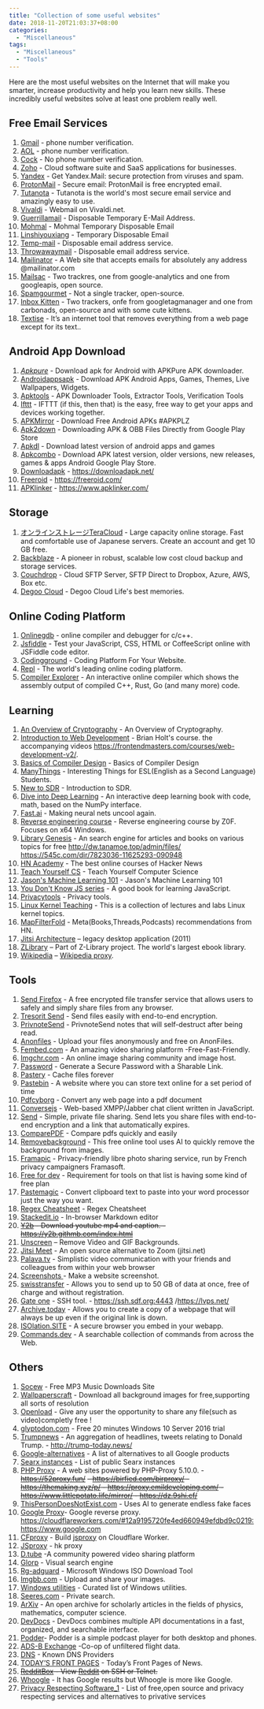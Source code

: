 ```yaml
---
title: "Collection of some useful websites"
date: 2018-11-20T21:03:37+08:00
categories:
  - "Miscellaneous"
tags:
  - "Miscellaneous"
  - "Tools"
---
```


Here are the most useful websites on the Internet that will make you smarter, increase productivity and help you learn new skills. These incredibly useful websites solve at least one problem really well. 

<!--more-->

## Free Email Services

1. [Gmail](https://accounts.google.com/SignUp?hl=ja) - phone number verification.
2. [AOL](https://login.aol.com/) - phone number verification.
3. [Cock](https://cock.li/) - No phone number verification.
4. [Zoho](https://www.zoho.com/) - Cloud software suite and SaaS applications for businesses.
5. [Yandex](https://www.yandex.com/) - Get Yandex.Mail: secure protection from viruses and spam.
6. [ProtonMail](https:/www.protonmail.com/) - Secure email: ProtonMail is free encrypted email.
7. [Tutanota](https://tutanota.com/) - Tutanota is the world's most secure email service and amazingly easy to use.
8. [Vivaldi](https://vivaldi.net/) - Webmail on Vivaldi.net.
9. [Guerrillamail](https://www.guerrillamail.com/zh/) - Disposable Temporary E-Mail Address.
10. [Mohmal](https://www.mohmal.com/zh) - Mohmal Temporary Disposable Email
11. [Linshiyouxiang](http://www.linshiyouxiang.net/) - Temporary Disposable Email
12. [Temp-mail](https://temp-mail.org/) - Disposable email address service.
13. [Throwawaymail](https://www.throwawaymail.com) -  Disposable email address service.
14. [Mailinator](https://www.mailinator.com) -  A Web site that accepts emails for absolutely any address @mailinator.com
15. [Mailsac](https://mailsac.com/) - Two trackres, one from google-analytics and one from googleapis, open source.
16. [Spamgourmet](https://www.spamgourmet.com/index.pl) - Not a single tracker, open-source. 
17. [Inbox Kitten](https://inboxkitten.com/) - Two trackers, onfe from googletagmanager and one from carbonads, open-source and with some cute kittens. 
18. [Textise](https://www.textise.net/) - It’s an internet tool that removes everything from a web page except for its text.. 




## Android App Download

1. [*Apkpure*](https://proxy.justyy.com/-----https://apkpure.com/cn/) - Download apk for Android with APKPure APK downloader. 
2. [Androidappsapk](https://androidappsapk.co/) - Download APK Android Apps, Games, Themes, Live Wallpapers, Widgets.
3. [Apktools](https://apk.tools/) - APK Downloader Tools, Extractor Tools, Verification Tools
4. [Ifttt](https://ifttt.com/) - IFTTT (if this, then that) is the easy, free way to get your apps and devices working together. 
5. [APKMirror](https://52proxy.xyz/index.php?q=https%3A%2F%2Fwww.apkmirror.com%2F) - Download Free Android APKs #APKPLZ
6. [Apk2down](https://apk2down.com/apk-downloader/) - Downloading APK & OBB Files Directly from Google Play Store
7. [Apkdl](https://apkdl.in/) - Download latest version of android apps and games
8. [Apkcombo](https://apkcombo.com) - Download APK latest version, older versions, new releases, games & apps Android Google Play Store.
9. [Downloadapk](https://downloadapk.net/) - https://downloadapk.net/
10. [Freeroid](https://freeroid.com/) - https://freeroid.com/
11. [APKlinker](https://www.apklinker.com/) - https://www.apklinker.com/

## Storage
1. [オンラインストレージTeraCloud](https://yura.teracloud.jp/dav/) - Large capacity online storage. Fast and comfortable use of Japanese servers. Create an account and get 10 GB free.
2. [Backblaze](https://www.backblaze.com/) -  A pioneer in robust, scalable low cost cloud backup and storage services.
3. [Couchdrop](https://couchdrop.io) - Cloud SFTP Server, SFTP Direct to Dropbox, Azure, AWS, Box etc.
4. [Degoo Cloud](https://app.degoo.com/login) - Degoo Cloud Life's best memories.

## Online Coding Platform
1. [Onlinegdb](https://www.onlinegdb.com/) - online compiler and debugger for c/c++.
2. [Jsfiddle](https://jsfiddle.net/) - Test your JavaScript, CSS, HTML or CoffeeScript online with JSFiddle code editor.
3. [Codingground](https://www.tutorialspoint.com/codingground.htm) - Coding Platform For Your Website.
4. [Repl](https://repl.it/repls) - The world's leading online coding platform.
5. [Compiler Explorer](https://godbolt.org/) - An interactive online compiler which shows the assembly output of compiled C++, Rust, Go (and many more) code.


## Learning
1. [An Overview of Cryptography](https://www.garykessler.net/library/crypto.html) -  An Overview of Cryptography.
2. [Introduction to Web Development](https://btholt.github.io/intro-to-web-dev-v2/) - Brian Holt's course. the accompanying videos https://frontendmasters.com/courses/web-development-v2/.
3. [Basics of Compiler Design](http://hjemmesider.diku.dk/~torbenm/Basics/basics_lulu2.pdf) - Basics of Compiler Design
4. [ManyThings](http://www.manythings.org/) - Interesting Things for ESL(English as a Second Language) Students.
5. [New to SDR](https://luaradio.io/new-to-sdr.html) - Introduction to SDR.
6. [Dive into Deep Learning](https://d2l.ai/) - An interactive deep learning book with code, math, based on the NumPy interface.
7. [Fast.ai](https://www.fast.ai/) - Making neural nets uncool again.
8. [Reverse engineering course](https://github.com/0xZ0F/Z0FCourse_ReverseEngineering) - Reverse engineering course by Z0F. Focuses on x64 Windows.
9. [Library Genesis](http://gen.lib.rus.ec/) - An search engine for articles and books on various topics for free http://dw.tanamoe.top/admin/files/ https://545c.com/dir/7823036-11625293-090948
10. [HN Academy](https://yahnd.com/academy/) - The best online courses of Hacker News
11. [Teach Yourself CS](https://teachyourselfcs.com/) - Teach Yourself Computer Science
12. [Jason's Machine Learning 101](https://docs.google.com/presentation/d/1kSuQyW5DTnkVaZEjGYCkfOxvzCqGEFzWBy4e9Uedd9k/edit#slide=id.g1e301fae90_1_576
) - Jason's Machine Learning 101
13. [You Don't Know JS series](https://github.com/getify/You-Dont-Know-JS) - A good book for learning JavaScript.
14. [Privacytools](https://forum.privacytools.io/) - Privacy tools.
15. [Linux Kernel Teaching](https://linux-kernel-labs.github.io/refs/heads/master/index.html) - This is a collection of lectures and labs Linux kernel topics.
16. [MapFilterFold](https://mapfilterfold.com/) - Meta(Books,Threads,Podcasts) recommendations from HN.
17. [Jitsi Architecture](https://www.aosabook.org/en/jitsi.html) – legacy desktop application (2011)
18. [ZLibrary](https://b-ok.cc/) – Part of Z-Library project. The world's largest ebook library.
19. [Wikipedia](https://www.wikipedia.iwiki.eu.org/) – [Wikipedia proxy](https://wikiless.alefvanoon.xyz/). 

## Tools
1. [Send Firefox](https://send.firefox.com/) - A free encrypted file transfer service that allows users to safely and simply share files from any browser. 
2. [Tresorit Send](https://send.tresorit.com/) - Send files easily with end-to-end encryption.
3. [PrivnoteSend](https://privnote.com/) - PrivnoteSend notes that will self-destruct after being read.
4. [Anonfiles](https://anonfiles.com/) - Upload your files anonymously and free on AnonFiles.
5. [Fembed.com](https://www.fembed.net/) - An amazing video sharing platform -Free-Fast-Friendly.
6. [Imgchr.com](https://imgchr.com/) - An online image sharing community and image host.
7. [Password](https://password.devro.club/) - Generate a Secure Password with a Sharable Link.
8. [Pastery](https://www.pastery.net/) - Cache files forever
9. [Pastebin](https://paste.ubuntu.com/) - A website where you can store text online for a set period of time
10. [Pdfcyborg](https://pdfcyborg.com/) - Convert any web page into a pdf document
11. [Conversejs](https://conversejs.org/fullscreen.html) - Web-based XMPP/Jabber chat client written in JavaScript.
12. [Send](https://send.silkky.cloud/) - Simple, private file sharing. Send lets you share files with end-to-end encryption and a link that automatically expires.
13. [ComparePDF](https://www.parepdf.com/) - Compare pdfs quickly and easily
14. [Removebackground](https://www.remove.bg/) - This free online tool uses AI to quickly remove the background from images. 
15. [Framapic](https://framapic.org/) - Privacy-friendly libre photo sharing service, run by French privacy campaigners Framasoft.
16. [Free for dev](https://github.com/ripienaar/free-for-dev) - Requirement for tools on that list is having some kind of free plan
17. [Pastemagic](https://pastemagic.com/) - Convert clipboard text to paste into your word processor just the way you want.
18. [Regex Cheatsheet](https://ihateregex.io/) - Regex Cheatsheet
19. [Stackedit.io](https://stackedit.io/app#) -  In-browser Markdown editor
20. ~~[Y2b](https://y2b.treant.me/) - Download youtube mp4 and caption. - https://y2b.githmb.com/index.html~~
21. [Unscreen](https://www.unscreen.com/) – Remove Video and GIF Backgrounds.
22. [Jitsi Meet](https://meet.jitsi.net/) - An open source alternative to Zoom (jitsi.net)
23. [Palava.tv](https://palava.tv) - Simplistic video communication with your friends and colleagues from within your web browser
24. [Screenshots ](https://screenshot.simplecto.com/) - Make a website screenshot. 
25. [swisstransfer](https://www.swisstransfer.com/) - Allows you to send up to 50 GB of data at once, free of charge and without registration. 
26. [Gate one](http://ssh.8wf.net:61670/) - SSH tool. - https://ssh.sdf.org:4443 /https://lvps.net/
27. [Archive.today](https://archive.vn/) -  Allows you to create a copy of a webpage that will always be up even if the original link is down.
28. [ISOlation.SITE](https://isolation.site/) -  A secure browser you embed in your webapp.
29. [Commands.dev](https://www.commands.dev/) - A searchable collection of commands from across the Web.

## Others
1. [Socew](http://www.socew.cn/) - Free MP3 Music Downloads Site
2. [Wallpaperscraft](https://wallpaperscraft.com) - Download all background images for free,supporting all sorts of resolution 
3. [Openload](https://openload.co) - Give any user the opportunity to share any file(such as video)completly free !
4. [glyptodon.com](https://demo.glyptodon.com) -  Free 20 minutes Windows 10 Server 2016 trial
5. [Trumpnews](http://www.trump-news.today) - An aggregation of headlines, tweets relating to Donald Trump. - http://trump-today.news/
6. [Google-alternatives](https://restoreprivacy.com/google-alternatives/) - A list of alternatives to all Google products
7. [Searx instances](https://github.com/asciimoo/searx/wiki/Searx-instances) - List of public Searx instances
8. [PHP Proxy](https://free.carrade.eu/) - A web sites powered by PHP-Proxy 5.10.0. - ~~https://52proxy.fun/~~ ~~- https://birfied.com/birproxy/  - https://themaking.xyz/p/ - https://proxy.emildeveloping.com/ - https://www.littlepotato.life/mirror/ - https://dz.9shi.cf/~~
9. [ThisPersonDoesNotExist.com](https://www.thispersondoesnotexist.com/) -  Uses AI to generate endless fake faces
10. [Google Proxy](https://go-xyz.xyz/)- Google reverse proxy. https://cloudflareworkers.com/#12a9195720fe4ed660949efdbd9c0219:https://www.google.com
11. [CFproxy](https://linkouter.tk/) - Build [jsproxy](https://jsproxy.cyou/) on Cloudflare Worker.
12. [JSproxy](https://52proxy.xyz/) - hk proxy
13. [D.tube](https://d.tube/) -A community powered video sharing platform 
14. [Glorp](https://glorp.co/) - Visual search engine
15. [Rg-adguard](https://tb.rg-adguard.net/public.php) - Microsoft Windows ISO Download Tool 
16. [Imgbb.com](https://imgbb.com/) - Upload and share your images.
17. [Windows utilities](https://orga.cat/posts/windows-utilities) - Curated list of Windows utilities.
18. [Seeres.com](https://seeres.com/) -  Private search.
19. [ArXiv](https://arxiv.org/) - An open archive for scholarly articles in the fields of physics, mathematics, computer science.
20. [DevDocs](https://devdocs.io/) - DevDocs combines multiple API documentations in a fast, organized, and searchable interface.
21. [Podder](https://podder.app)- Podder is a simple podcast player for both desktop and phones.
22. [ADS-B Exchange](https://tar1090.adsbexchange.com/?icao=7814fc) -Co-op of unfiltered flight data.
23. [DNS](https://kb.adguard.com/en/general/dns-providers) - Known DNS Providers
24. [TODAY’S FRONT PAGES](https://www.newseum.org/todaysfrontpages/) - Today’s Front Pages of News.
25. ~~[RedditBox](https://redditbox.us/) - View [Reddit](https://quickssh-hongkong-id01.lvps.net/hongkong/(S(qd34alprmjus0x0s3nekajch))/) on SSH or Telnet.~~
26. [Whoogle](https://whoogle.sdf.org/) - It has Google results but Whoogle is more like Google.
27. [Privacy Respecting Software_1](https://github.com/Lissy93/personal-security-checklist/blob/master/5_Privacy_Respecting_Software.md) - List of free,open source and privacy respecting services and alternatives to privative services 
